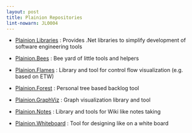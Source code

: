 ```yaml
---
layout: post
title: Plainion Repositories
lint-nowarn: JL0004
---
```


- [Plainion Libraries](https://github.com/ronin4net/Plainion) : Provides .Net libraries to simplify development of software engineering tools 

- [Plainion.Bees](https://github.com/ronin4net/Plainion.Bees) : Bee yard of little tools and helpers

- [Plainion.Flames](https://github.com/ronin4net/Plainion.Flames) : Library and tool for control flow visualization (e.g. based on ETW)

- [Plainion.Forest](https://github.com/ronin4net/Plainion.Forest) : Personal tree based backlog tool

- [Plainion.GraphViz](https://github.com/ronin4net/Plainion.GraphViz) : Graph visualization library and tool

- [Plainion.Notes](https://github.com/ronin4net/Plainion.Notes) : Library and tools for Wiki like notes taking

- [Plainion.Whiteboard](https://github.com/ronin4net/Plainion.Whiteboard) : Tool for designing like on a white board
